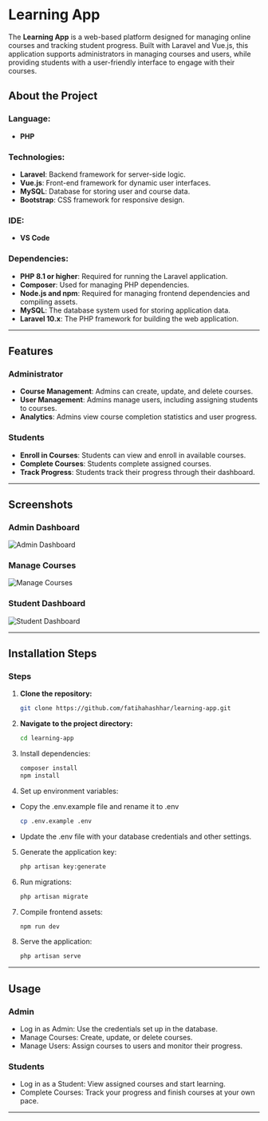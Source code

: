 # Learning App

The **Learning App** is a web-based platform designed for managing online courses and tracking student progress. Built with Laravel and Vue.js, this application supports administrators in managing courses and users, while providing students with a user-friendly interface to engage with their courses.

## About the Project

### Language:
- **PHP**

### Technologies:
- **Laravel**: Backend framework for server-side logic.
- **Vue.js**: Front-end framework for dynamic user interfaces.
- **MySQL**: Database for storing user and course data.
- **Bootstrap**: CSS framework for responsive design.

### IDE:
- **VS Code**

### Dependencies:
- **PHP 8.1 or higher**: Required for running the Laravel application.
- **Composer**: Used for managing PHP dependencies.
- **Node.js and npm**: Required for managing frontend dependencies and compiling assets.
- **MySQL**: The database system used for storing application data.
- **Laravel 10.x**: The PHP framework for building the web application.

---

## Features

### Administrator
- **Course Management**: Admins can create, update, and delete courses.
- **User Management**: Admins manage users, including assigning students to courses.
- **Analytics**: Admins view course completion statistics and user progress.

### Students
- **Enroll in Courses**: Students can view and enroll in available courses.
- **Complete Courses**: Students complete assigned courses.
- **Track Progress**: Students track their progress through their dashboard.

---

## Screenshots

### Admin Dashboard
![Admin Dashboard](images/admin-dashboard.png)

### Manage Courses
![Manage Courses](images/manage-courses.png)

### Student Dashboard
![Student Dashboard](images/student-dashboard.png)

---

## Installation Steps

### Steps
1. **Clone the repository:**
   ```bash
   git clone https://github.com/fatihahashhar/learning-app.git

2. **Navigate to the project directory:**
   ```bash
   cd learning-app

3. Install dependencies:
   ```bash
   composer install
   npm install

4. Set up environment variables:
- Copy the .env.example file and rename it to .env
   ```bash
   cp .env.example .env
- Update the .env file with your database credentials and other settings.

5. Generate the application key:
   ```bash
   php artisan key:generate

6. Run migrations:
   ```bash
   php artisan migrate

7. Compile frontend assets:
   ```bash
   npm run dev

8. Serve the application:
   ```bash
   php artisan serve

---

## Usage

### Admin
- Log in as Admin: Use the credentials set up in the database.
- Manage Courses: Create, update, or delete courses.
- Manage Users: Assign courses to users and monitor their progress.

### Students
- Log in as a Student: View assigned courses and start learning.
- Complete Courses: Track your progress and finish courses at your own pace.

---